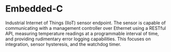 # Embedded-C
Industrial Internet of Things (IIoT) sensor endpoint. The sensor is capable of communicating with a management controller over Ethernet using a RESTful API, measuring temperature readings at a programmable interval of time, and providing rudimentary error logging capabilities. This focuses on integration, sensor hysteresis, and the watchdog timer.

